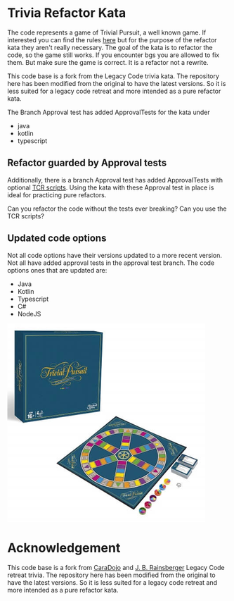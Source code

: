 Trivia Refactor Kata
========================

The code represents a game of Trivial Pursuit, a well known game. If interested you can find the rules [here](https://www.boardgameswizard.com/wp-content/uploads/2020/03/TrivialPursuit1980sedition.pdf) but for the purpose of the refactor kata they aren't really necessary. The goal of the kata is to refactor the code, so the game still works. If you encounter bgs you are allowed to fix them. But make sure the game is correct. It is a refactor not a rewrite.

This code base is a fork from the Legacy Code trivia kata. The repository here has been modified from the original to have the latest versions. So it is less suited for a legacy code retreat and more intended as a pure refactor kata. 

The Branch Approval test has added ApprovalTests for the kata under 
+ java
+ kotlin
+ typescript

## Refactor guarded by Approval tests

Additionally, there is a branch Approval test has added ApprovalTests with optional [TCR scripts](https://medium.com/@kentbeck_7670/test-commit-revert-870bbd756864). Using the kata with these Approval test in place is ideal for practicing pure refactors. 

Can you refactor the code without the tests ever breaking? Can you use the TCR scripts?

## Updated code options

Not all code options have their versions updated to a more recent version. Not all have added approval tests in the approval test branch. The code options ones that are updated are:
+ Java
+ Kotlin
+ Typescript
+ C#
+ NodeJS

![Trivial pursuit](./pictures/trivial_pursuit_board_game.jpg)

# Acknowledgement 

This code base is a fork from [CaraDojo](https://github.com/caradojo/trivia) and [J. B. Rainsberger](https://github.com/jbrains/trivia) Legacy Code retreat trivia. The repository here has been modified from the original to have the latest versions. So it is less suited for a legacy code retreat and more intended as a pure refactor kata. 


